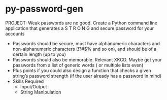 # py-password-gen
PROJECT:
Weak passwords are no good. Create a Python command line application that generates a S T R O N G and secure password for your accounts

- Passwords should be secure, must have alphanumeric characters and non-alphanumeric characters (!?#$% and so on), and should be of a certain length (up to you)
- Passwords should also be memorable. Relevant XKCD. Maybe get your passwords from a list of generic words ( or multiple lists even)
- Plus points if you could also design a function that checks a given string’s password strength (if the user already has a password in mind)
- Skills Required
    - Input/Output
    - String Manipulation
